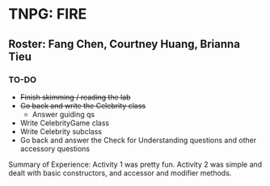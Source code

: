 # TNPG: FIRE
## Roster: Fang Chen, Courtney Huang, Brianna Tieu

### TO-DO
- ~~Finish skimming / reading the lab~~
- ~~Go back and write the Celebrity class~~
  - Answer guiding qs
- Write CelebrityGame class
- Write Celebrity subclass
- Go back and answer the Check for Understanding questions and other accessory questions

Summary of Experience: 
Activity 1 was pretty fun. 
Activity 2 was simple and dealt with basic constructors, and accessor and modifier methods. 